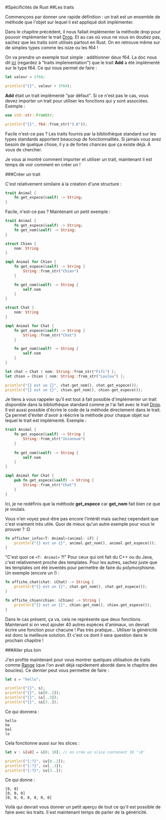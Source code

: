 #Spécificités de Rust
##Les traits

Commençons par donner une rapide définition : un trait est un ensemble de méthode que l'objet sur lequel il est appliqué doit implémenter.

Dans le chapitre précédent, il nous fallait implémenter la méthode drop pour pouvoir implémenter le trait [Drop](https://doc.rust-lang.org/stable/std/ops/trait.Drop.html). Et au cas où vous ne vous en doutiez pas, sachez que les traits sont utilisés partout en Rust. On en retrouve même sur de simples types comme les isize ou les f64 !

On va prendre un exemple tout simple : additionner deux f64. La doc nous dit [ici](https://doc.rust-lang.org/nightly/std/primitive.f64.html) (regardez à "traits implementation") que le trait __Add__ a été implémenté sur le type f64. Ce qui nous permet de faire :

```Rust
let valeur = 1f64;

println!("{}", valeur + 3f64);
```

__Add__ était un trait implémenté "par défaut". Si ce n'est pas le cas, vous devez importer un trait pour utiliser les fonctions qui y sont associées. Exemple :

```Rust
use std::str::FromStr;

println!("{}", f64::from_str("3.6"));
```

Facile n'est-ce pas ? Les traits fournis par la bibliothèque standard sur les types standards apportent beaucoup de fonctionnalités. Si jamais vous avez besoin de quelque chose, il y a de fortes chances que ça existe déjà. À vous de chercher.

Je vous ai montré comment importer et utiliser un trait, maintenant il est temps de voir comment en créer un !

###Créer un trait

C'est relativement similaire à la création d'une structure :

```Rust
trait Animal {
    fn get_espece(&self) -> String;
}
```

Facile, n'est-ce pas ? Maintenant un petit exemple :

```Rust
trait Animal {
    fn get_espece(&self) -> String;
    fn get_nom(&self) -> String;
}

struct Chien {
    nom: String
}

impl Animal for Chien {
    fn get_espece(&self) -> String {
        String::from_str("Chien")
    }

    fn get_nom(&self) -> String {
        self.nom
    }
}

struct Chat {
    nom: String
}

impl Animal for Chat {
    fn get_espece(&self) -> String {
        String::from_str("Chat")
    }

    fn get_nom(&self) -> String {
        self.nom
    }
}

let chat = Chat { nom: String::from_str("Fifi") };
let chien = Chien { nom: String::from_str("Loulou") };

println!("{} est un {}", chat.get_nom(), chat.get_espece());
println!("{} est un {}", chien.get_nom(), chien.get_espece());
```

Je tiens à vous rappeler qu'il est tout à fait possible d'implémenter un trait disponible dans la bibliothèque standard comme je l'ai fait avec le trait [Drop](https://doc.rust-lang.org/stable/std/ops/trait.Drop.html).
Il est aussi possible d'écrire le code de la méthode directement dans le trait. Ça permet d'éviter d'avoir à réécrire la méthode pour chaque objet sur lequel le trait est implémenté. Exemple :

```Rust
trait Animal {
    fn get_espece(&self) -> String {
        String::from_str("Inconnue")
    }
    
    fn get_nom(&self) -> String {
        self.nom
    }
}

impl Animal for Chat {
    pub fn get_espece(&self) -> String {
        String::from_str("Chat")
    }
}
```

Ici, je ne redéfinis que la méthode __get_espece__ car __get_nom__ fait bien ce que je voulais.

Vous n'en voyez peut-être pas encore l'intérêt mais sachez cependant que c'est vraiment très utile. Quoi de mieux qu'un autre exemple pour vous le prouver ? :D

```Rust
fn afficher_infos<T: Animal>(animal: &T) {
    println!("{} est un {}", animal.get_nom(), animal.get_espece());
}
```

"C'est quoi ce ``<T: Animal>`` ?!"
Pour ceux qui ont fait du C++ ou du Java, c'est relativement proche des templates. Pour les autres, sachez juste que les templates ont été inventés pour permettre de faire du polymorphisme. Un exemple (encore un !) :

```Rust
fn affiche_chat(chat: &Chat) -> String {
    println!("{} est un {}", chat.get_nom(), chat.get_espece());
}

fn affiche_chien(chien: &Chien) -> String {
    println!("{} est un {}", chien.get_nom(), chien.get_espece());
}
```

Dans le cas présent, ça va, cela ne représente que deux fonctions. Maintenant si on veut ajouter 40 autres espèces d'animaux, on devrait écrire une fonction pour chacune ! Pas très pratique... Utiliser la généricité est donc la meilleure solution. Et c'est ce dont il sera question dans le prochain chapitre !

###Aller plus loin

J'en profite maintenant pour vous montrer quelques utilisation de traits comme [Range](https://doc.rust-lang.org/stable/std/ops/struct.Range.html) (que l'on avait déjà rapidement abordé dans le chapitre des boucles). Ce dernier peut vous permettre de faire :

```Rust
let s = "hello";

println!("{}", s);
println!("{}", &s[0..2]);
println!("{}", &s[..3]);
println!("{}", &s[3..]);
```

Ce qui donnera :

```Shell
hello
he
hel
lo
```

Cela fonctionne aussi sur les slices :

```Rust
let v : &[u8] = &[0; 10]; // on crée un slice contenant 10 '\0'

println!("{:?}", &v[0..2]);
println!("{:?}", &v[..3]);
println!("{:?}", &v[3..]);
```

Ce qui donne :

```Shell
[0, 0]
[0, 0, 0]
[0, 0, 0, 0, 0, 0, 0]
```

Voilà qui devrait vous donner un petit aperçu de tout ce qu'il est possible de faire avec les traits. Il est maintenant temps de parler de la généricité.
